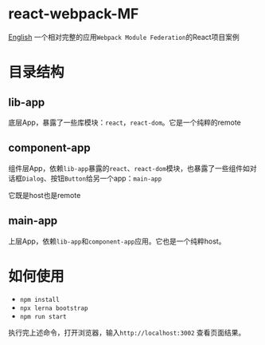# react-webpack-MF
[English](./READEME.md)
一个相对完整的应用`Webpack Module Federation`的React项目案例
# 目录结构
## lib-app
底层App，暴露了一些库模块：`react`，`react-dom`。它是一个纯粹的remote
## component-app
组件层App，依赖`lib-app`暴露的`react`、`react-dom`模块，也暴露了一些组件如对话框`Dialog`、按钮`Button`给另一个app：`main-app`

它既是host也是remote
## main-app
上层App，依赖`lib-app`和`component-app`应用。它也是一个纯粹host。
# 如何使用
- `npm install`
- `npx lerna bootstrap`
- `npm run start`

执行完上述命令，打开浏览器，输入`http://localhost:3002` 查看页面结果。

